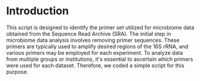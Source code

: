 # Introduction
This script is designed to identify the primer set utilized for microbiome data obtained from the Sequence Read Archive (SRA). The initial step in microbiome data analysis involves removing primer sequences. These primers are typically used to amplify desired regions of the 16S rRNA, and various primers may be employed for each experiment. To analyze data from multiple groups or institutions, it's essential to ascertain which primers were used for each dataset. Therefore, we coded a simple
script for this purpose.
